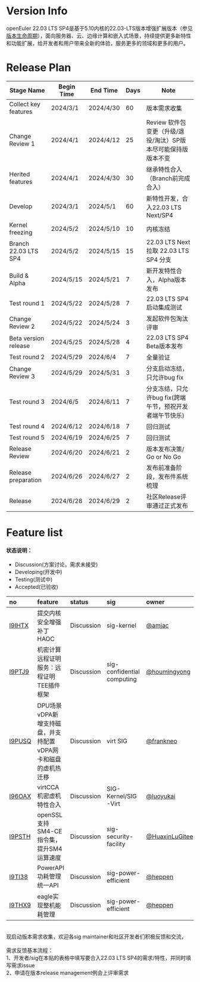 # Version Info

openEuler 22.03 LTS SP4是基于5.10内核的22.03-LTS版本增强扩展版本（参见[版本生命周期](https://www.openeuler.org/zh/other/lifecycle/)），面向服务器、云、边缘计算和嵌入式场景，持续提供更多新特性和功能扩展，给开发者和用户带来全新的体验，服务更多的领域和更多的用户。<br />

# Release Plan

| Stage Name                    | Begin Time | End Time  | Days | Note                                               |
| ----------------------------- | ---------- | --------- | ---- | -------------------------------------------------- |
| Collect key features          | 2024/3/1   | 2024/4/30 | 60 | 版本需求收集                                       |
| Change Review 1               | 2024/4/1  | 2024/4/12 | 25 | Review 软件包变更（升级/退役/淘汰）SP版本尽可能保持版版本不变  |
| Herited features              | 2024/4/1  | 2024/4/30 | 30 | 继承特性合入（Branch前完成合入）    |
| Develop                       | 2024/3/1  | 2024/5/1 | 60 | 新特性开发，合入22.03 LTS Next/SP4 |
| Kernel freezing               | 2024/5/2   | 2024/5/10 | 10 | 内核冻结 |
| Branch 22.03 LTS SP4          | 2024/5/2  | 2024/5/15 | 15 | 22.03 LTS Next 拉取 22.03 LTS SP4 分支           |
| Build & Alpha                 | 2024/5/15  | 2024/5/21  | 7    | 新开发特性合入，Alpha版本发布                      |
| Test round 1                  | 2024/5/22   | 2024/5/28  | 7   | 22.03 LTS SP4 启动集成测试                             |
| Change Review 2               | 2024/5/22  | 2024/5/24 | 3    | 发起软件包淘汰评审                                 |
| Beta version release          | 2024/5/25  | 2024/5/28 | 4    | 22.03 LTS SP4 Beta版本发布                             |
| Test round 2                  | 2024/5/29  | 2024/6/4 | 7    | 全量验证 |
| Change Review 3               | 2024/5/29  | 2024/5/31 | 3    | 分支启动冻结，只允许bug fix                        |
| Test round 3                  | 2024/6/5  | 2024/6/11  | 7    | 分支冻结，只允许bug fix(跨端午节，预祝开发者端午节快乐)  |
| Test round 4                  | 2024/6/12  | 2024/6/18 | 7    | 回归测试 |
| Test round 5                  | 2024/6/19  | 2024/6/25 | 7    | 回归测试 |
| Release Review                | 2024/6/20  | 2024/6/21 | 2    | 版本发布决策/ Go or No Go |
| Release preparation           | 2024/6/26  | 2024/6/27 | 2    | 发布前准备阶段，发布件系统梳理 |
| Release                       | 2024/6/28  | 2024/6/29 | 2    | 社区Release评审通过正式发布 |



# Feature list

#### 状态说明：

- Discussion(方案讨论，需求未接受)
- Developing(开发中)
- Testing(测试中)
- Accepted(已验收)

| no   | feature | status | sig  | owner |
| :--- | :------ | :----- | :--- | :---- |
|[I9IHTX](https://gitee.com/openeuler/release-management/issues/I9IHTX)| 提交内核安全增强补丁 HAOC | Discussion | sig-kernel | [@amjac](https://gitee.com/amjac) |
|[I9PTJ9](https://gitee.com/openeuler/release-management/issues/I9PTJ9?from=project-issue)| 机密计算远程证明服务：远程证明TEE插件框架 | Discussion | sig-confidential computing | [@houmingyong](https://gitee.com/houmingyong) |
|[I9PUSQ](https://gitee.com/openeuler/release-management/issues/I9PUSQ?from=project-issue)| DPU场景vDPA新增支持磁盘，并支持配置vDPA网卡和磁盘的虚机热迁移 | Discussion | virt SIG | [@frankneo](https://gitee.com/frankneo) |
|[I96OAX](https://gitee.com/openeuler/release-management/issues/I96OAX?from=project-issue)| virtCCA机密虚机特性合入 | Discussion | SIG-Kernel/SIG-Virt | [@luoyukai](https://gitee.com/luoyukai) |
|[I9PSTH](https://gitee.com/openeuler/release-management/issues/I9PSTH?from=project-issue)| openSSL支持SM4-CE指令集，提升SM4运算速度 | Discussion | sig-security-facility | [@HuaxinLuGitee](https://gitee.com/HuaxinLuGitee) |
|[I9TI38](https://gitee.com/openeuler/release-management/issues/I9TI38?from=project-issue)| PowerAPI功耗管理统一API | Discussion | sig-power-efficient | [@heppen](https://gitee.com/heppen) |
|[I9THX9](https://gitee.com/openeuler/release-management/issues/I9THX9?from=project-issue)| eagle实现整机能耗管理 | Discussion | sig-power-efficient | [@heppen](https://gitee.com/heppen) |

<br />
现启动版本需求收集，欢迎各sig maintainer和社区开发者们积极反馈和交流，<br />
<br />
需求反馈基本流程： <br />
1、开发者/sig在本贴的表格中填写要合入22.03 LTS SP4的需求/特性，并同时填写需求issue <br />
2、申请在版本release management例会上评审需求 
<br /><br />
